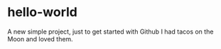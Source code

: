 # hello-world
A new simple project, just to get started with Github
I had tacos on the Moon and loved them.
